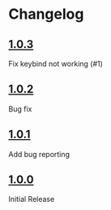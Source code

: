 # Changelog

## [1.0.3](https://github.com/proferabg/RepoAdminMenu/releases/tag/1.0.3)

Fix keybind not working (#1)


## [1.0.2](https://github.com/proferabg/RepoAdminMenu/releases/tag/1.0.2)

Bug fix


## [1.0.1](https://github.com/proferabg/RepoAdminMenu/releases/tag/1.0.1)

Add bug reporting


## [1.0.0](https://github.com/proferabg/RepoAdminMenu/releases/tag/1.0.0)

Initial Release